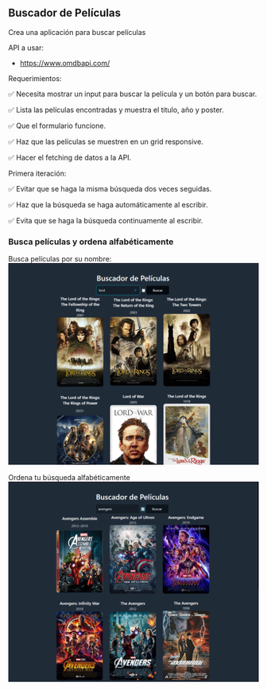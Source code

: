 ## Buscador de Películas

Crea una aplicación para buscar películas

API a usar:

- https://www.omdbapi.com/

Requerimientos:

✅ Necesita mostrar un input para buscar la película y un botón para buscar.

✅ Lista las películas encontradas y muestra el titulo, año y poster.

✅ Que el formulario funcione.

✅ Haz que las películas se muestren en un grid responsive.

✅ Hacer el fetching de datos a la API.

Primera iteración:

✅ Evitar que se haga la misma búsqueda dos veces seguidas.

✅ Haz que la búsqueda se haga automáticamente al escribir.

✅ Evita que se haga la búsqueda continuamente al escribir.

### Busca películas y ordena alfabéticamente

Busca películas por su nombre:
![Busca por nombre](src/assets/image1.png)

Ordena tu búsqueda alfabéticamente
![Ordena alfabéticamente](src/assets/image2.png)
